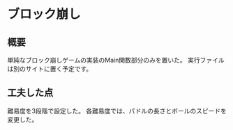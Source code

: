 # ブロック崩し
## 概要
単純なブロック崩しゲームの実装のMain関数部分のみを置いた。
実行ファイルは別のサイトに置く予定です。

## 工夫した点
難易度を3段階で設定した。
各難易度では、パドルの長さとボールのスピードを変更した。
